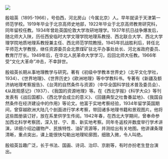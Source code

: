 ![](https://s2.loli.net/2022/09/01/uO194XUabivtp8R.png)

殷祖英（1895-1966），号伯西，河北房山（今属北京）人。早年就读于天津第一师范学校。1919年毕业于北京高师史地部，1922年毕业于北京高师教育研究科，同年留校任教。1934年曾赴英国伦敦大学攻研地理学。1937年抗日战争爆发后，随北师大入陕，历任西安临时大学文理学院地理系教授、西北联合大学、西北大学理学院地质地理系教授兼主任、西北师范学院教授。1945年抗战胜利后，转任北平师范大学教授，继任资源委员会北票煤矿驻北平办事处处长、河北省政府委员、教育厅厅长。1949年后，在华北人民革命大学学习，后回北师大任教。1966年受“文化大革命”冲击，不幸辞世。

殷祖英长期从事地理教学与研究。著有《初级中学教本世界史》（北平文化学社，1934）、《世界地理》、《世界历史》《欧洲地理》等中学教科书。专著有《新疆及额济纳地理考察报告》、《台湾的自然条件与资源》（中华全国科学技术普及委员会）、《从政观感记》（1937）、《我国的资源地理》等。在《西北学报》《科学大众》等刊发表有《战后国都》、《西北学会成立的意义》、《回疆典型之吐鲁番盆地》、《我国自然条件在经济建设中的作用》等论文。他富于实地考察经验，1934年留学英国期间，曾穿越欧洲大陆几个剖面进行学术考察，带回诸多地理书籍和景观图片。他将这些图册装订好，放在系里供学生传阅。1942年春，在西北大学期间，曾奉命参加西北科学考察团，深入甘、宁、青、新实地考察。同年冬返校并数度举行学术讲演，详细介绍边疆物产、民族特性、油矿资源等，并测绘出有关地图。他讲课条理清晰，重点突出，课上能很快勾勒出地理轮廓图，细致入微，令人叫绝。

殷祖英旨趣广泛，长于书法、国画、诗词、治印、京剧等，有时亦扮老生登台演出。